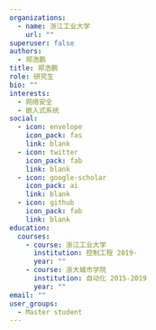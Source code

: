 ```yaml
---
organizations:
  - name: 浙江工业大学
    url: ""
superuser: false
authors:
  - 郑浩鹏
title: 郑浩鹏
role: 研究生
bio: ""
interests:
  - 网络安全
  - 嵌入式系统
social:
  - icon: envelope
    icon_pack: fas
    link: blank
  - icon: twitter
    icon_pack: fab
    link: blank
  - icon: google-scholar
    icon_pack: ai
    link: blank
  - icon: github
    icon_pack: fab
    link: blank
education:
  courses:
    - course: 浙江工业大学
      institution: 控制工程 2019-
      year: ""
    - course: 浙大城市学院
      institution: 自动化 2015-2019
      year: ""
email: ""
user_groups:
  - Master student
---
```

